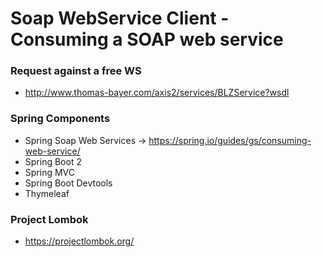 # Soap WebService Client - Consuming a SOAP web service

### Request against a free WS
 - http://www.thomas-bayer.com/axis2/services/BLZService?wsdl

### Spring Components
- Spring Soap Web Services -> https://spring.io/guides/gs/consuming-web-service/
- Spring Boot 2
- Spring MVC
- Spring Boot Devtools
- Thymeleaf

### Project Lombok
- https://projectlombok.org/